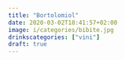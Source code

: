 ```yaml
---
title: "Bortolomiol"
date: 2020-03-02T18:41:57+02:00
image: i/categories/bibite.jpg
drinkscategories: ["vini"] 
draft: true
---
```


